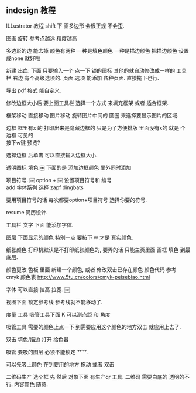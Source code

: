 ## indesign 教程
ILLustrator 教程   shift 下 画多边形 会很正规 不会歪.

图画 旋转  参考点越远 精度越高

多边形的边  能去掉  颜色有两种 一种是填色颜色 一种是描边颜色 把描边颜色 设置成none 就好啦



新建
出血: 下面 只要输入一个  点一下 锁的图标 其他的就自动修改成一样的
工具栏 右边 有个高级选项的.
页面.选项 能添加 各种页面. 直接拖下也行.

导出 pdf 格式  能自定义.

修改边框大小后 要上面工具栏 选择一个方式 来填充框架 或者 适合框架.


框架移动  直接移动
图片移动 旋转图片中间的 圆圈  来选择要显示图片的区域.



边框  框里有x 的   打印出来是隐藏边框的  只是为了方便排版
  里面没有x的     就是 个边框  可见的  
按下w键 预览?

选择边框 后单击 可以直接输入边框大小.


透明图标 填色  ￼
下面的是 添加边框颜色 里外同时添加

项目符号. ￼ 
option + ￼  设置项目符号和 编号  
add 字体系列 选择 zapf dingbats 

要用项目符号的话  每次都要option+项目符号 选择你要的符号.







resume   简历设计.

工具栏 文字 下面 能添加字体.

图层 下面显示的颜色 特别一点 要按下 w  才是 真实颜色.




纸张颜色 打印机默认是不打印纸张颜色的, 要弄的话 只能主页里面 画框 填色 到最底层.

颜色更改  色板 里面  新建一个颜色,  或者 修改双击已存在颜色 颜色代码 参考 cmyk 颜色表
http://www.5tu.cn/colors/cmyk-peisebiao.html


字体 可以直接 拉高 拉宽.   ￼  

视图下面 锁定参考线  参考线就不能移动了.

度量 工具 吸管工具下面 K   可以测点距 和 角度 




吸管工具  需要的颜色上点一下  到需要应用这个颜色的地方双击 就应用上去了.



双击 填色/描边  打开 拾色器

吸管 要吸的图层 必须不能锁定  艹艹.

可以先吸上颜色  在到要用的地方  拖动 或者 双击 

二维码生产  选个框 先  然后 对象下面 有生产qr 工具.
二维码 需要白底的 透明的不行.  内容颜色 随意.












